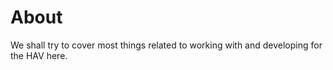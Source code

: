 # About

We shall try to cover most things related to working with and developing 
for the HAV here.
